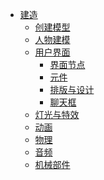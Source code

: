 <!-- 侧边栏 studiodocs/_sidebar.md -->

- [建造](/Tutorials/Build/OverView.md)
	- [创建模型](/Tutorials/Build/ModelCreate/ModelCreate.md)
	- [人物建模](/Tutorials/Build/ActorBuild/ActorBuild.md)
	- [用户界面](/Tutorials/Build/UserUI/UserUI.md)
		- [界面节点](/Tutorials/Build/UserUI/UINode/UINode.md)
		- [元件](/Tutorials/Build/UserUI/Element/Element.md)
		- [排版与设计](/Tutorials/Build/UserUI/Design/Design.md)
		- [聊天框](/Tutorials/Build/UserUI/ChatBox/ChatBox.md)	
	- [灯光与特效](/Tutorials/Build/LightAndEffects/LightAndEffects.md)
	- [动画](/Tutorials/Build/Animation/Animation.md)
	- [物理](/Tutorials/Build/Physics/Physics.md)
	- [音频](/Tutorials/Build/Audio/Audio.md)
	- [机械部件](/Tutorials/Build/MechanicalPart/MechanicalPart.md)






<!-- 以下略 -->